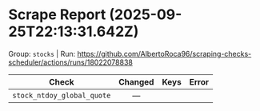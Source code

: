 # Scrape Report (2025-09-25T22:13:31.642Z)

Group: `stocks`  |  Run: https://github.com/AlbertoRoca96/scraping-checks-scheduler/actions/runs/18022078838

| Check | Changed | Keys | Error |
|---|:---:|:--|:--|
| `stock_ntdoy_global_quote` | — |  |  |
